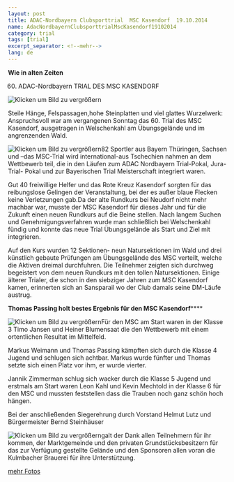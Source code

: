 ```yaml
---
layout: post
title: ADAC-Nordbayern Clubsporttrial  MSC Kasendorf  19.10.2014
name: AdacNordbayernClubsporttrialMscKasendorf19102014
category: trial
tags: [trial]
excerpt_separator: <!--mehr-->
lang: de
---
```


**Wie in alten Zeiten**

60.	ADAC-Nordbayern TRIAL  DES MSC KASENDORF

![Klicken um Bild zu vergrößern](https://lh6.googleusercontent.com/s2Max7IifeU2ddaNdcHXmwMZrAbIQw4yStlG8F5NSL8=w1142-h762)
 
<!--mehr-->

Steile Hänge, Felspassagen,hohe Steinplatten und viel glattes Wurzelwerk: Anspruchsvoll war am vergangenen Sonntag das 60. Trial  des MSC Kasendorf, ausgetragen in Welschenkahl am Übungsgelände und im angrenzenden Wald.

![Klicken um Bild zu vergrößern](https://lh5.googleusercontent.com/U4T8AVZviCtupW4yYyLhFjlZYHZLyCOeJCqIduSR_ww=w1142-h762-no)82 Sportler aus Bayern Thüringen, Sachsen und –das MSC-Trial wird international-aus Tschechien nahmen an dem Wettbewerb teil, die in den Läufen zum ADAC Nordbayern Trial-Pokal, Jura- Trial- Pokal  und zur Bayerischen Trial Meisterschaft integriert waren.

Gut 40 freiwillige Helfer und das Rote Kreuz Kasendorf sorgten für das reibungslose Gelingen der Veranstaltung, bei der es außer blaue Flecken keine Verletzungen gab.Da der alte Rundkurs bei Neudorf nicht mehr machbar war,  musste  der MSC Kasendorf für dieses Jahr und für die Zukunft einen neuen Rundkurs auf die Beine stellen. Nach langem Suchen und Genehmigungsverfahren wurde man schließlich bei Welschenkahl fündig und konnte das neue Trial Übungsgelände als Start und Ziel mit integrieren.

Auf den Kurs wurden 12 Sektionen- neun Natursektionen im Wald und drei künstlich gebaute Prüfungen am Übungsgelände des MSC verteilt, welche die Aktiven dreimal durchfuhren.  Die Teilnehmer zeigten sich durchweg begeistert von dem neuen Rundkurs mit den tollen Natursektionen. Einige älterer Trialer, die schon in den siebziger Jahren zum MSC Kasendorf kamen, erinnerten sich an Sansparail wo der Club damals seine DM-Läufe austrug.

**Thomas Passing holt bestes Ergebnis für den MSC Kasendorf******

![Klicken um Bild zu vergrößern](https://lh5.googleusercontent.com/-l99gx1t1gTM/VEaWnYwTkII/AAAAAAAAFIU/JGWdmTYYCck/w1142-h762-no/IMG_5275.JPG)Für den MSC am Start waren in der Klasse 3  Timo Jansen und Heiner Blumensaat die den Wettbewerb mit einem ortentlichen Resultat im Mittelfeld.

Markus Weimann und Thomas Passing kämpften sich durch die Klasse 4 Jugend und schlugen sich achtbar. Markus wurde fünfter und  Thomas  setzte sich einen Platz vor ihm, er wurde vierter.

Jannik Zimmerman schlug sich wacker durch die Klasse 5 Jugend und erstmals am Start waren Leon Kahl und Kevin Mechtold in der Klasse 6 für den MSC und mussten feststellen dass die Trauben noch ganz schön hoch hängen.

Bei der anschließenden Siegerehrung durch Vorstand Helmut Lutz und Bürgermeister Bernd Steinhäuser

![Klicken um Bild zu vergrößern](https://lh3.googleusercontent.com/MYWUD9BZA7Y5VQy0KwD1R0C-MPIPdEMkWbPET9j5bZ0=w1240-h827-no)galt der Dank allen Teilnehmern für ihr kommen, der Marktgemeinde und den privaten Grundstücksbesitzern für das zur Verfügung gestellte Gelände und den Sponsoren allen voran die Kulmbacher Brauerei für ihre Unterstützung.

[mehr Fotos](https://plus.google.com/photos/108656924518465552879/albums/6072706112737037233)
